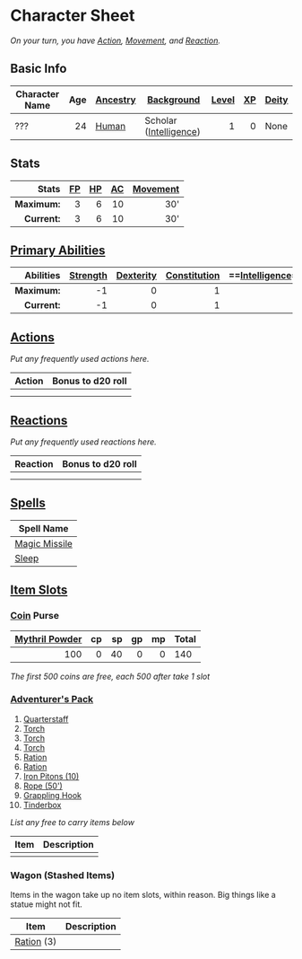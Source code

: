 # Character Sheet
*On your turn, you have [Action](../../../Game%20Procedures/Action.md), [Movement](../../../Game%20Procedures/Movement.md), and [Reaction](../../../Game%20Procedures/Reaction.md).*
## Basic Info

| Character Name | Age | [Ancestry](../../../Player%20Characters/Ancenstries/Ancestry.md) | [Background](../../../Player%20Characters/Background.md)                                  | [Level](../../../Player%20Characters/Derived%20Statistics/Level.md) | [XP](../../../Player%20Characters/Derived%20Statistics/Experience%20Points.md) | [Deity](../../../Magic/Deities/Deities.md) |
| -------------- | --: | ---------------------------------------------------------------- | ------------------------------------------------------------------------------------------ | ------------------------------------------------------------------: | -----------------------------------------------------------------------------: | ------------------------------------------------- |
| ???            |  24 | [Human](../../../Player%20Characters/Ancenstries/Human.md)       | Scholar ([Intelligence](../../../Player%20Characters/Chosen%20Statistics/Intelligence.md)) |                                                                   1 |                                                                              0 | None                                              |
## Stats

|        Stats | [FP](../../../Player%20Characters/Derived%20Statistics/Fatigue%20Points.md) | [HP](../../../Player%20Characters/Derived%20Statistics/Health%20Points.md) | [AC](../../../Player%20Characters/Derived%20Statistics/Armor%20Class.md) | [Movement](../../../Game%20Procedures/Movement.md) |
| -----------: | --------------------------------------------------------------------------: | -------------------------------------------------------------------------: | -----------------------------------------------------------------------: | -------------------------------------------------: |
| **Maximum:** |                                                                           3 |                                                                          6 |                                                                       10 |                                                30' |
| **Current:** |                                                                           3 |                                                                          6 |                                                                       10 |                                                30' |
## [Primary Abilities](../../../Player%20Characters/Chosen%20Statistics/Ability%20Scores.md)

|    Abilities | [Strength](../../../Player%20Characters/Chosen%20Statistics/Strength.md) | [Dexterity](../../../Player%20Characters/Chosen%20Statistics/Dexterity.md) | [Constitution](../../../Player%20Characters/Chosen%20Statistics/Constitution.md) | ==[Intelligence](../../../Player%20Characters/Chosen%20Statistics/Intelligence.md)== | [Wisdom](../../../Player%20Characters/Chosen%20Statistics/Wisdom.md)<br> | [Charisma](../../../Player%20Characters/Chosen%20Statistics/Charisma.md)<br> |
| -----------: | -----------------------------------------------------------------------: | -------------------------------------------------------------------------: | -------------------------------------------------------------------------------: | -----------------------------------------------------------------------------------: | -----------------------------------------------------------------------: | ---------------------------------------------------------------------------: |
| **Maximum:** |                                                                       -1 |                                                                          0 |                                                                                1 |                                                                                    2 |                                                                        1 |                                                                            0 |
| **Current:** |                                                                       -1 |                                                                          0 |                                                                                1 |                                                                                    2 |                                                                        1 |                                                                            0 |
## [Actions](../../Game%20Procedures/Action.md)
*Put any frequently used actions here.*

| Action | Bonus to d20 roll |
| ------ | ----------------- |
|        |                   |
|        |                   |
## [Reactions](../../Game%20Procedures/Reaction.md)
*Put any frequently used reactions here.*

| Reaction | Bonus to d20 roll |
| -------- | ----------------- |
|          |                   |
|          |                   |

## [Spells](../../../Magic/Spells.md)

| Spell Name                                                                           |
| ------------------------------------------------------------------------------------ |
| [Magic Missile](../../../Magic/Spells/Mythril%20Spells/Level%201/Magic%20Missile.md) |
| [Sleep](../../../Magic/Spells/Mythril%20Spells/Level%201/Sleep.md)                   |
## [Item Slots](../../../Player%20Characters/Derived%20Statistics/Item%20Slots.md)
### [Coin](../../../Economy/Coins.md) Purse

| [Mythril Powder](../../../Magic/Mythril.md) |  cp |  sp |  gp |  mp | Total |
| ------------------------------------------: | --: | --: | --: | --: | ----- |
|                                         100 |   0 |  40 |   0 |   0 | 140   |
<!-- TBLFM: @>$6=sum($1..$-1) -->
*The first 500 coins are free, each 500 after take 1 slot*
### [Adventurer's Pack](../../../Items/Individual%20Item%20Cards/Gear/100%20Coins/Adventurer's%20Pack.md)

1. [Quarterstaff](../../../Items/Individual%20Item%20Cards/Weapons/Melee%20Weapons/Small%20Simple%20Weapon.md)
2. [Torch](../../../Items/Individual%20Item%20Cards/Gear/1%20Coin/Torch.md)
3. [Torch](../../../Items/Individual%20Item%20Cards/Gear/1%20Coin/Torch.md)
4. [Torch](../../../Items/Individual%20Item%20Cards/Gear/1%20Coin/Torch.md)
5. [Ration](../../../Items/Individual%20Item%20Cards/Gear/1%20Coin/Ration.md)
6. [Ration](../../../Items/Individual%20Item%20Cards/Gear/1%20Coin/Ration.md)
7. [Iron Pitons (10)](../../../Items/Individual%20Item%20Cards/Gear/10%20Coins/Iron%20Piton.md)
8. [Rope (50')](../../../Items/Individual%20Item%20Cards/Gear/50%20Coins/Rope%20(50').md)
9. [Grappling Hook](../../../Items/Individual%20Item%20Cards/Gear/25%20Coins/Grappling%20Hook.md)
10. [Tinderbox](../../../Items/Individual%20Item%20Cards/Gear/10%20Coins/Tinderbox.md)

*List any free to carry items below*

| Item | Description |
| ---- | ----------- |
|      |             |
### Wagon (Stashed Items)
Items in the wagon take up no item slots, within reason. Big things like a statue might not fit.

| Item                                                                           | Description |
| ------------------------------------------------------------------------------ | ----------- |
| [Ration](../../../Items/Individual%20Item%20Cards/Gear/1%20Coin/Ration.md) (3) |             |
